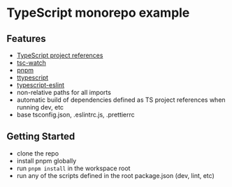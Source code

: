 # TypeScript monorepo example

## Features

- [TypeScript project references](https://www.typescriptlang.org/docs/handbook/project-references.html)
- [tsc-watch](https://github.com/gilamran/tsc-watch)
- [pnpm](https://pnpm.js.org/)
- [ttypescript](https://github.com/cevek/ttypescript)
- [typescript-eslint](https://github.com/typescript-eslint/typescript-eslint)
- non-relative paths for all imports
- automatic build of dependencies defined as TS project references when running dev, etc
- base tsconfig.json, .eslintrc.js, .prettierrc

## Getting Started

- clone the repo
- install pnpm globally
- run `pnpm install` in the workspace root
- run any of the scripts defined in the root package.json (dev, lint, etc)
